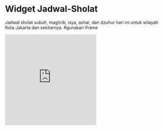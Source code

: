# Widget Jadwal-Sholat
Jadwal sholat subuh, maghrib, isya, ashar, dan dzuhur hari ini untuk wilayah Kota Jakarta dan sekitarnya.
#gunakan iframe
<iframe loading="lazy" style="overflow: hidden;" src="https://jadwal-sholat.pages.dev/" width="299px" height="300px" frameborder="no" scrolling="no"></iframe>
